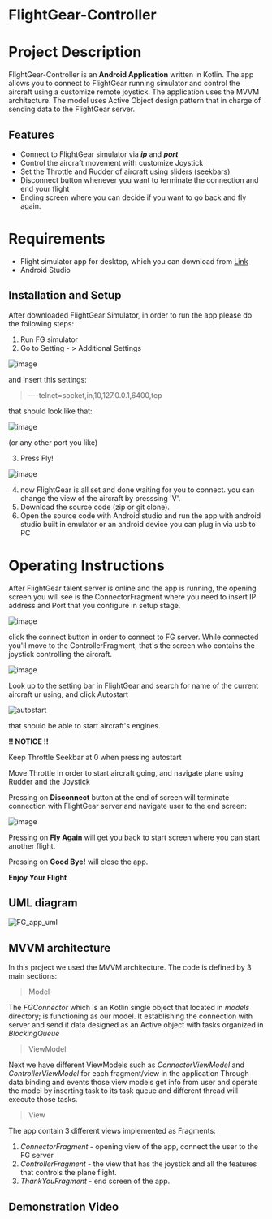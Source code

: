 #  FlightGear-Controller



# Project Description

FlightGear-Controller is an **Android Application** written in Kotlin.
The app allows you to connect to FlightGear running simulator and control the aircraft
using a customize remote joystick.
The application uses the MVVM architecture.
The model uses Active Object design pattern that in charge of sending data 
to the FlightGear server.

## Features

* Connect to FlightGear simulator via ***ip*** and ***port***
* Control the aircraft movement with customize Joystick
* Set the Throttle and Rudder of aircraft using sliders (seekbars)
* Disconnect button whenever you want to terminate the connection and end your flight
* Ending screen where you can decide if you want to go back and fly again.




# Requirements

* Flight simulator app for desktop, which you can download from  [Link](https://www.flightgear.org/download/)
* Android Studio

##  Installation and Setup

After downloaded FlightGear Simulator, in order to run the app please do the following steps:

1.  Run FG simulator
2.  Go to Setting - > Additional Settings 


 ![image](https://user-images.githubusercontent.com/64739791/123251799-46363b00-d4f4-11eb-86db-dfc03d995769.png)

  and insert this settings:
  

> –--telnet=socket,in,10,127.0.0.1,6400,tcp

that should look like that:


![image](https://user-images.githubusercontent.com/64739791/123252020-7a116080-d4f4-11eb-88a9-64cbb165ff9d.png)


(or any other port you like)

3.  Press Fly!  
  
 ![image](https://user-images.githubusercontent.com/64739791/123252092-93b2a800-d4f4-11eb-9f6d-7b33a1a63034.png)


4. now FlightGear is all set and done waiting for you to connect.
you can change the view of the aircraft by presssing 'V'.
5. Download the source code (zip or git clone).
6. Open the source code with Android studio and run the app with android studio built in emulator
   or an android device you can plug in via usb to PC



# Operating Instructions

After FlightGear talent server is online and the app is running,
the opening screen you will see is the ConnectorFragment where you need to insert IP address and Port
that you configure in setup stage.

![image](https://user-images.githubusercontent.com/64739791/123256578-cad78800-d4f9-11eb-8377-7a5a36aaf6a2.png)


click the connect button in order to connect to FG server.
While connected you'll move to the ControllerFragment, that's the screen who contains the joystick controlling the aircraft.

![image](https://user-images.githubusercontent.com/64739791/123254891-e2ae0c80-d4f7-11eb-8cf4-9af0d0280c65.png)



Look up to the setting bar in FlightGear and search for name of the current aircraft ur using, and click Autostart

![autostart](https://user-images.githubusercontent.com/64739791/123255877-fc9c1f00-d4f8-11eb-8e72-4ba86248093f.png)


that should be able to start aircraft's engines.

**!! NOTICE !!**

Keep Throttle Seekbar at 0 when pressing autostart


Move Throttle in order to start aircraft going, and navigate plane using Rudder and the Joystick

Pressing on **Disconnect** button at the end of screen will terminate connection with FlightGear server
and navigate user to the end screen:

![image](https://user-images.githubusercontent.com/64739791/123255363-6a941680-d4f8-11eb-9805-662d4f98b2d5.png)

Pressing on **Fly Again** will get you back to start screen where you can start another flight.

Pressing on **Good Bye!** will close the app.


**Enjoy Your Flight**


## UML diagram


![FG_app_uml](https://user-images.githubusercontent.com/64739791/123252755-4daa1400-d4f5-11eb-975a-f0554d993132.jpeg)




## MVVM architecture

In this project we used the MVVM architecture.
The code is defined by 3 main sections:

> Model


The *FGConnector* which is an Kotlin single object  that located in
 *models* directory; is functioning as our model.
 It establishing the connection with server and send it data designed as an Active object with tasks organized in *BlockingQueue*
 
> ViewModel

Next we have different ViewModels such as *ConnectorViewModel* 
and *ControllerViewModel* for each fragment/view in the application
Through data binding and events those view models get info from user and operate the model by inserting task to its task queue and different thread will execute those tasks.
>View

The app contain 3 different views implemented as Fragments:
1. *ConnectorFragment* - opening view of the app, connect the user to the FG server
2. *ControllerFragment* - the view that has the joystick and all the
features that controls the plane flight.
3. *ThankYouFragment* - end screen of the app.

##  Demonstration Video


